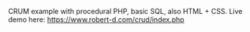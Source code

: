 CRUM example with procedural PHP, basic SQL, also HTML + CSS. Live demo here: https://www.robert-d.com/crud/index.php
